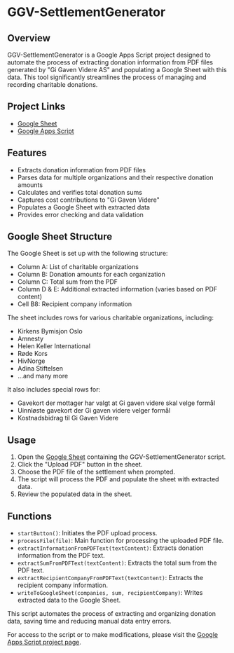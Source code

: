 # GGV-SettlementGenerator

## Overview

GGV-SettlementGenerator is a Google Apps Script project designed to automate the process of extracting donation information from PDF files generated by "Gi Gaven Videre AS" and populating a Google Sheet with this data. This tool significantly streamlines the process of managing and recording charitable donations.

## Project Links

- [Google Sheet](https://docs.google.com/spreadsheets/d/1tSNa_Lgl8oLpG3MFq4mSI2q5Yka25VUalgxb5wqPHCA/edit?usp=sharing)
- [Google Apps Script](https://script.google.com/home/projects/1TDDxU_W_-6QfcAokFMI_wUldiFXTvJ_SexhXXULcKKPDLXRvTp3M6Cba/edit)

## Features

- Extracts donation information from PDF files
- Parses data for multiple organizations and their respective donation amounts
- Calculates and verifies total donation sums
- Captures cost contributions to "Gi Gaven Videre"
- Populates a Google Sheet with extracted data
- Provides error checking and data validation

## Google Sheet Structure

The Google Sheet is set up with the following structure:

- Column A: List of charitable organizations
- Column B: Donation amounts for each organization
- Column C: Total sum from the PDF
- Column D & E: Additional extracted information (varies based on PDF content)
- Cell B8: Recipient company information

The sheet includes rows for various charitable organizations, including:

- Kirkens Bymisjon Oslo
- Amnesty
- Helen Keller International
- Røde Kors
- HivNorge
- Adina Stiftelsen
- ...and many more

It also includes special rows for:

- Gavekort der mottager har valgt at Gi gaven videre skal velge formål
- Uinnløste gavekort der Gi gaven videre velger formål
- Kostnadsbidrag til Gi Gaven Videre

## Usage

1. Open the [Google Sheet](https://docs.google.com/spreadsheets/d/1tSNa_Lgl8oLpG3MFq4mSI2q5Yka25VUalgxb5wqPHCA/edit?usp=sharing) containing the GGV-SettlementGenerator script.
2. Click the "Upload PDF" button in the sheet.
3. Choose the PDF file of the settlement when prompted.
4. The script will process the PDF and populate the sheet with extracted data.
5. Review the populated data in the sheet.

## Functions

- `startButton()`: Initiates the PDF upload process.
- `processFile(file)`: Main function for processing the uploaded PDF file.
- `extractInformationFromPDFText(textContent)`: Extracts donation information from the PDF text.
- `extractSumFromPDFText(textContent)`: Extracts the total sum from the PDF text.
- `extractRecipientCompanyFromPDFText(textContent)`: Extracts the recipient company information.
- `writeToGoogleSheet(companies, sum, recipientCompany)`: Writes extracted data to the Google Sheet.

This script automates the process of extracting and organizing donation data, saving time and reducing manual data entry errors.

For access to the script or to make modifications, please visit the [Google Apps Script project page](https://script.google.com/home/projects/1TDDxU_W_-6QfcAokFMI_wUldiFXTvJ_SexhXXULcKKPDLXRvTp3M6Cba/edit).
